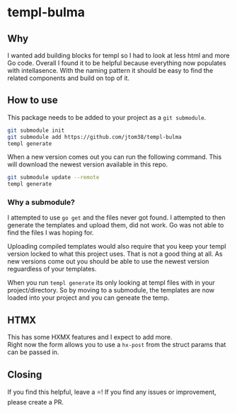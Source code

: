 # templ-bulma

## Why

I wanted add building blocks for templ so I had to look at less html and more Go code.
Overall I found it to be helpful because everything now populates with intellasence. 
With the naming pattern it should be easy to find the related components and build on top of it.

## How to use 

This package needs to be added to your project as a `git submodule`.

```bash
git submodule init
git submodule add https://github.com/jtom38/templ-bulma
templ generate
```

When a new version comes out you can run the following command.
This will download the newest version available in this repo.

```bash
git submodule update --remote
templ generate
```

### Why a submodule?

I attempted to use `go get` and the files never got found.
I attempted to then generate the templates and upload them, did not work.
Go was not able to find the files I was hoping for.

Uploading compiled templates would also require that you keep your templ version locked to what this project uses.
That is not a good thing at all.
As new versions come out you should be able to use the newest version reguardless of your templates.

When you run `templ generate` its only looking at templ files with in your project/directory.
So by moving to a submodule, the templates are now loaded into your project and you can geneate the temp.

## HTMX

This has some HXMX features and I expect to add more.  
Right now the form allows you to use a `hx-post` from the struct params that can be passed in.

## Closing

If you find this helpful, leave a ⭐️!
If you find any issues or improvement, please create a PR.

